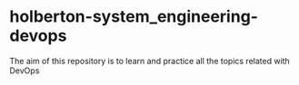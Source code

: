  # holberton-system_engineering-devops
  The aim of this repository is to learn and practice all the topics related with DevOps
